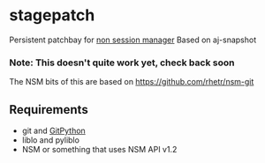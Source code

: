 stagepatch
=======
Persistent patchbay for [non session manager](http://non.tuxfamily.org/nsm/)
Based on aj-snapshot

### Note: This doesn't quite work yet, check back soon

The NSM bits of this are based on https://github.com/rhetr/nsm-git


Requirements
------------
* git and [GitPython](https://github.com/gitpython-developers/GitPython)
* liblo and pyliblo
* NSM or something that uses NSM API v1.2
